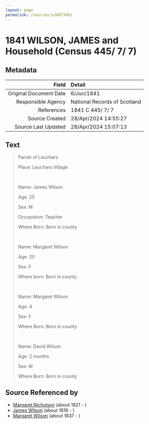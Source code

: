 ```yaml
---
layout: page
permalink: /sources/s34873492
---
```


# 1841 WILSON, JAMES and Household (Census 445/ 7/ 7)

## Metadata
Field | Detail
---:|:---
Original Document Date | 6/Jun/1841
Responsible Agency | National Records of Scotland
References | 1841 C 445/ 7/ 7
Source Created | 28/Apr/2024 14:55:27
Source Last Updated | 28/Apr/2024 15:07:13

## Text

> Parish of Leuchars
>
> Place: Leuchars Village
>
> <br/>
>
> Name: James Wilson
>
> Age: 25
>
> Sex: M
>
> Occupation: Teacher
>
> Where Born: Born in county
>
> <br/>
>
> Name: Margaret Wilson
>
> Age: 20
>
> Sex: F
>
> Where born: Born in county
>
> <br/>
>
> Name: Margaret Wilson
>
> Age: 4
>
> Sex: F
>
> Where Born: Born in county
>
> <br/>
>
> Name: David Wilson
>
> Age: 2 months
>
> Sex: M
>
> Where Born: Born in county
>

## Source Referenced by

* [Margaret Nicholson](../people/@22262126@-margaret-nicholson-b1821-d.md) (about 1821 - )
* [James Wilson](../people/@98356536@-james-wilson-b1816-d.md) (about 1816 - )
* [Margaret Wilson](../people/@63936152@-margaret-wilson-b1837-d.md) (about 1837 - )
